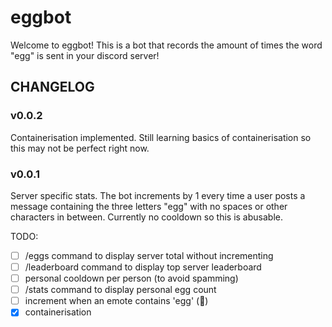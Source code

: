 # eggbot

Welcome to eggbot! This is a bot that records the amount of times the word "egg" is sent in your discord server!

## CHANGELOG

### v0.0.2

Containerisation implemented. Still learning basics of containerisation so this may not be perfect right now.

### v0.0.1

Server specific stats. The bot increments by 1 every time a user posts a message containing the three letters "egg" with no spaces or other characters in between. Currently no cooldown so this is abusable.

TODO:
- [ ] /eggs command to display server total without incrementing
- [ ] /leaderboard command to display top server leaderboard
- [ ] personal cooldown per person (to avoid spamming)
- [ ] /stats command to display personal egg count
- [ ] increment when an emote contains 'egg' (:eggplant:)
- [x] containerisation